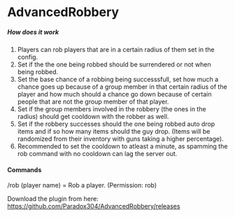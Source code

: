 # AdvancedRobbery
##### How does it work
1. Players can rob players that are in a certain radius of them set in the config.
2. Set if the the one being robbed should be surrendered or not when being robbed.
3. Set the base chance of a robbing being successsfull, set how much a chance goes up because of a group member in that certain radius of the player and how much should a chance go down because of certain people that are not the group member of that player.
4. Set if the group members involved in the robbery (the ones in the radius) should get cooldown with the robber as well.
5. Set if the robbery successes should the one being robbed auto drop items and if so how many items should the guy drop. (Items will be randomized from their inventory with guns taking a higher percentage).
6. Recommended to set the cooldown to atleast a minute, as spamming the rob command with no cooldown can lag the server out.

#### Commands
/rob (player name) = Rob a player. (Permission: rob)

Download the plugin from here: https://github.com/Paradox304/AdvancedRobbery/releases
